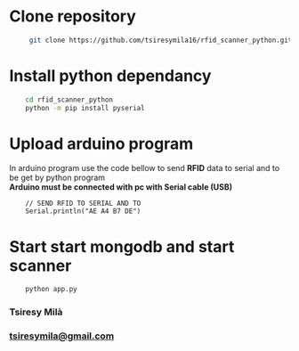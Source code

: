 # Clone repository

```bash
     git clone https://github.com/tsiresymila16/rfid_scanner_python.git   
```
# Install python dependancy

```bash 
    cd rfid_scanner_python
    python -m pip install pyserial
```

# Upload arduino program
In arduino program use the code bellow to send **RFID** data to serial and to be get by python program <br>
**Arduino must be connected with pc with Serial cable (USB)**
```arduino 
    // SEND RFID TO SERIAL AND TO 
    Serial.println("AE A4 B7 DE")
```

# Start start mongodb and start scanner

```bash
    python app.py
```


### Tsiresy Milà
### tsiresymila@gmail.com
